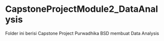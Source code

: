 # CapstoneProjectModule2_DataAnalysis
Folder ini berisi Capstone Project Purwadhika BSD membuat Data Analysis
